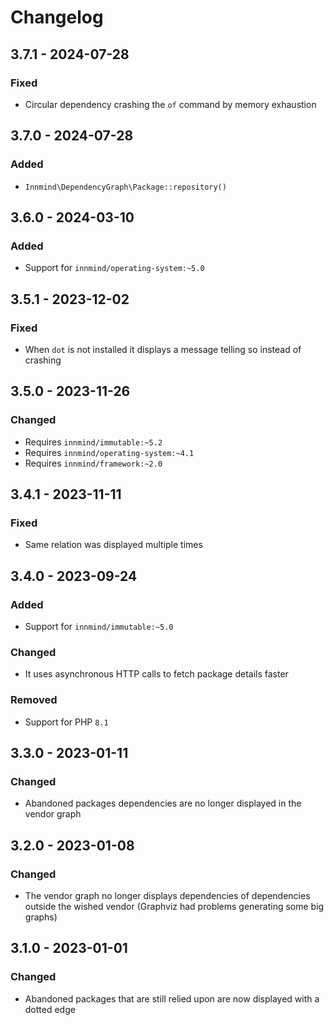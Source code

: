 # Changelog

## 3.7.1 - 2024-07-28

### Fixed

- Circular dependency crashing the `of` command by memory exhaustion

## 3.7.0 - 2024-07-28

### Added

- `Innmind\DependencyGraph\Package::repository()`

## 3.6.0 - 2024-03-10

### Added

- Support for `innmind/operating-system:~5.0`

## 3.5.1 - 2023-12-02

### Fixed

- When `dot` is not installed it displays a message telling so instead of crashing

## 3.5.0 - 2023-11-26

### Changed

- Requires `innmind/immutable:~5.2`
- Requires `innmind/operating-system:~4.1`
- Requires `innmind/framework:~2.0`

## 3.4.1 - 2023-11-11

### Fixed

- Same relation was displayed multiple times

## 3.4.0 - 2023-09-24

### Added

- Support for `innmind/immutable:~5.0`

### Changed

- It uses asynchronous HTTP calls to fetch package details faster

### Removed

- Support for PHP `8.1`

## 3.3.0 - 2023-01-11

### Changed

- Abandoned packages dependencies are no longer displayed in the vendor graph

## 3.2.0 - 2023-01-08

### Changed

- The vendor graph no longer displays dependencies of dependencies outside the wished vendor (Graphviz had problems generating some big graphs)

## 3.1.0 - 2023-01-01

### Changed

- Abandoned packages that are still relied upon are now displayed with a dotted edge
